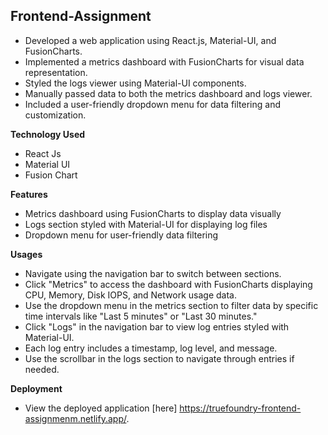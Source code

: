 ## Frontend-Assignment
- Developed a web application using React.js, Material-UI, and FusionCharts.
- Implemented a metrics dashboard with FusionCharts for visual data representation.
- Styled the logs viewer using Material-UI components.
- Manually passed data to both the metrics dashboard and logs viewer.
- Included a user-friendly dropdown menu for data filtering and customization.

**Technology Used** <br>
- React Js
- Material UI
- Fusion Chart

**Features** <br>
- Metrics dashboard using FusionCharts to display data visually
- Logs section styled with Material-UI for displaying log files
- Dropdown menu for user-friendly data filtering

**Usages** <br>
- Navigate using the navigation bar to switch between sections.
- Click "Metrics" to access the dashboard with FusionCharts displaying CPU, Memory, Disk IOPS, and Network usage data.
- Use the dropdown menu in the metrics section to filter data by specific time intervals like "Last 5 minutes" or "Last 30 minutes."
- Click "Logs" in the navigation bar to view log entries styled with Material-UI.
- Each log entry includes a timestamp, log level, and message.
- Use the scrollbar in the logs section to navigate through entries if needed.

**Deployment**
- View the deployed application [here] https://truefoundry-frontend-assignmenm.netlify.app/.
